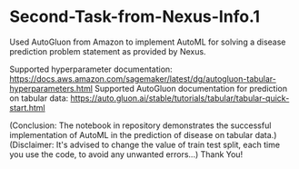 # Second-Task-from-Nexus-Info.1
Used AutoGluon from Amazon to implement AutoML for solving a disease prediction problem statement as provided by Nexus.

Supported hyperparameter documentation: https://docs.aws.amazon.com/sagemaker/latest/dg/autogluon-tabular-hyperparameters.html
Supported AutoGluon documentation for prediction on tabular data: https://auto.gluon.ai/stable/tutorials/tabular/tabular-quick-start.html

(Conclusion: The notebook in repository demonstrates the successful implementation of AutoML in the prediction of disease on tabular data.)
(Disclaimer: It's advised to change the value of train test split, each time you use the code, to avoid any unwanted errors...)
Thank You!
